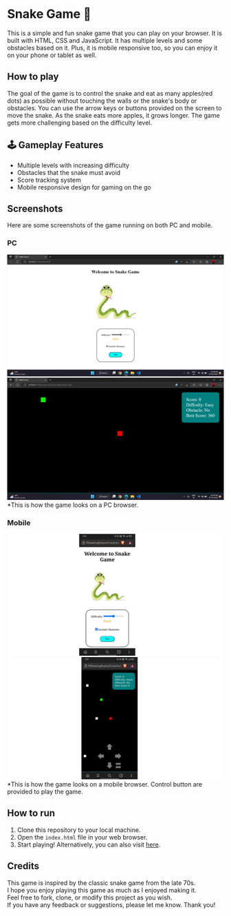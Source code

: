 # Snake Game 🐍

This is a simple and fun snake game that you can play on your browser. It is built with HTML, CSS and JavaScript. It has multiple levels and some obstacles based on it. Plus, it is mobile responsive too, so you can enjoy it on your phone or tablet as well.

## How to play

The goal of the game is to control the snake and eat as many apples(red dots) as possible without touching the walls or the snake's body or obstacles. You can use the arrow keys or buttons provided on the screen to move the snake. As the snake eats more apples, it grows longer.
The game gets more challenging based on the difficulty level.


## 🕹️ Gameplay Features

- Multiple levels with increasing difficulty
- Obstacles that the snake must avoid
- Score tracking system
- Mobile responsive design for gaming on the go

## Screenshots

Here are some screenshots of the game running on both PC and mobile.

### PC
![Welcome Page](./Screenshot/1.png)
![Game page](./Screenshot/2.png)\
*This is how the game looks on a PC browser.

### Mobile
![Welcome Page](./Screenshot/3.png)
![Game page](./Screenshot/4.png)\
*This is how the game looks on a mobile browser. Control button are provided to play the game.

## How to run

1. Clone this repository to your local machine.
2. Open the `index.html` file in your web browser.
3. Start playing!
Alternatively, you can also visit [here](https://fffaheem.github.io/SnakeGame/).

## Credits

This game is inspired by the classic snake game from the late 70s.\
I hope you enjoy playing this game as much as I enjoyed making it. \
Feel free to fork, clone, or modify this project as you wish. \
If you have any feedback or suggestions, please let me know. Thank you!